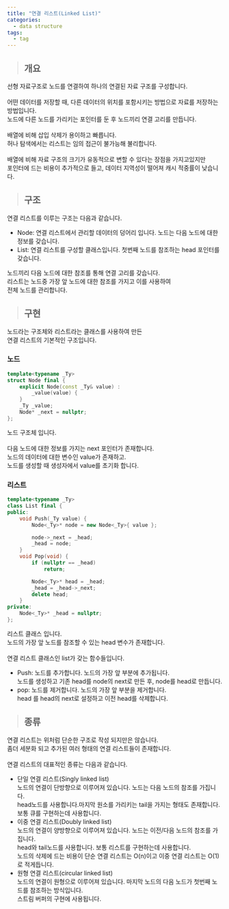 ```yaml
---
title: "연결 리스트(Linked List)"
categories:
  - data structure
tags:
  - tag
---
```

> ## 개요

선형 자료구조로 노드를 연결하여 하나의 연결된 자료 구조를 구성합니다.<br>
<br>
어떤 데이터를 저장할 때, 다른 데이터의 위치를 포함시키는 방법으로 자료를 저장하는 방법입니다.<br>
노드에 다른 노드를 가리키는 포인터를 둔 후 노드끼리 연결 고리를 만듭니다.<br>
<br>
배열에 비해 삽입 삭제가 용이하고 빠릅니다.<br>
허나 탐색에서는 리스트는 임의 접근이 불가능해 불리합니다.<br>
<br>
배열에 비해 자료 구조의 크기가 유동적으로 변할 수 있다는 장점을 가지고있지만<br>
포인터에 드는 비용이 추가적으로 들고, 데이터 지역성이 떨어져 캐시 적중률이 낮습니다.
> ## 구조

연결 리스트를 이루는 구조는 다음과 같습니다.
- Node: 연결 리스트에서 관리할 데이터의 덩어리 입니다. 노드는 다음 노드에 대한 정보를 갖습니다.
- List: 연결 리스트를 구성할 클래스입니다. 첫번째 노드를 참조하는 head 포인터를 갖습니다.

노드끼리 다음 노드에 대한 참조를 통해 연결 고리를 갖습니다.<br>
리스트는 노드중 가장 앞 노드에 대한 참조를 가지고 이를 사용하여<br>
전체 노드를 관리합니다.
> ## 구현

노드라는 구조체와 리스트라는 클래스를 사용하여 만든<br>
연결 리스트의 기본적인 구조입니다.
### 노드
```cpp
template<typename _Ty>
struct Node final {
	explicit Node(const _Ty& value) :
		_value(value) {
	}
	_Ty _value;
	Node* _next = nullptr;
};
```
노드 구조체 입니다.<br>
<br>
다음 노드에 대한 정보를 가지는 next 포인터가 존재합니다.<br>
노드의 데이터에 대한 변수인 value가 존재하고.<br>
노드를 생성할 때 생성자에서 value를 초기화 합니다.
### 리스트
```cpp
template<typename _Ty>
class List final {
public:
	void Push(_Ty value) {
		Node<_Ty>* node = new Node<_Ty>{ value };

		node->_next = _head;
		_head = node;
	}
	void Pop(void) {
		if (nullptr == _head)
			return;

		Node<_Ty>* head = _head;
		_head = _head->_next;
		delete head;
	}
private:
	Node<_Ty>* _head = nullptr;
};
```
리스트 클래스 입니다.<br>
노드의 가장 앞 노드를 참조할 수 있는 head 변수가 존재합니다.<br>
<br>
연결 리스트 클래스인 list가 갖는 함수들입니다.
- Push: 노드를 추가합니다. 노드의 가장 앞 부분에 추가됩니다.<br>
노드를 생성하고 기존 head를 node의 next로 만든 후, node를 head로 만듭니다.
- pop: 노드를 제거합니다. 노드의 가장 앞 부분을 제거합니다.<br>
head 를 head의 next로 설정하고 이전 head를 삭제합니다.

> ## 종류

연결 리스트는 위처럼 단순한 구조로 작성 되지만은 않습니다.<br>
좀더 세분화 되고 추가된 여러 형태의 연결 리스트들이 존재합니다.<br>
<br>
연결 리스트의 대표적인 종류는 다음과 같습니다.
- 단일 연결 리스트(Singly linked list)<br>
노드의 연결이 단방향으로 이루어져 있습니다. 노드는 다음 노드의 참조를 가집니다.<br>
head노드를 사용합니다.마지막 원소를 가리키는 tail을 가지는 형태도 존재합니다.<br>
보통 큐를 구현하는데 사용합니다.
- 이중 연결 리스트(Doubly linked list)<br>
노드의 연결이 양방향으로 이루어져 있습니다. 노드는 이전/다음 노드의 참조를 가집니다.<br>
head와 tail노드를 사용합니다. 보통 리스트를 구현하는데 사용합니다.<br>
노드의 삭제에 드는 비용이 단순 연결 리스트는 O(n)이고 이중 연결 리스트는 O(1)로 적게듭니다.
- 원형 연결 리스트(circular linked list)<br>
노드의 연결이 원형으로 이루어져 있습니다. 마지막 노드의 다음 노드가 첫번째 노드를 참조하는 방식입니다.<br>
스트림 버퍼의 구현에 사용됩니다.

